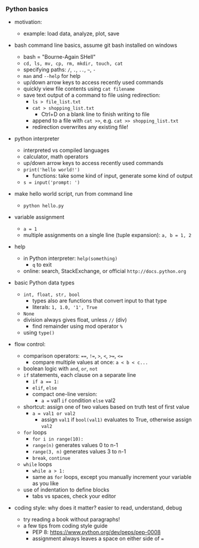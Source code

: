 ### Python basics

- motivation:
    - example: load data, analyze, plot, save
- bash command line basics, assume git bash installed on windows
    - bash = "Bourne-Again SHell"
    - `cd, ls, mv, cp, rm, mkdir, touch, cat`
    - specifying paths: `/`, `.`, `..`, `~`, `-`
    - `man` and `--help` for help
    - up/down arrow keys to access recently used commands
    - quickly view file contents using `cat filename`
    - save text output of a command to file using redirection:
        - `ls > file_list.txt`
        - `cat > shopping_list.txt`
            - Ctrl+D on a blank line to finish writing to file
        - append to a file with `cat >>`, e.g. `cat >> shopping_list.txt`
        - redirection overwrites any existing file!
- python interpreter
    - interpreted vs compiled languages
    - calculator, math operators
    - up/down arrow keys to access recently used commands
    - `print('hello world!')`
        - functions: take some kind of input, generate some kind of output
    - `s = input('prompt: ')`
- make hello world script, run from command line
    - `python hello.py`
- variable assignment
    - `a = 1`
    - multiple assignments on a single line (tuple expansion): `a, b = 1, 2`
- help
    - in Python interpreter: `help(something)`
        - `q` to exit
    - online: search, StackExchange, or official `http://docs.python.org`
- basic Python data types
    - `int, float, str, bool`
        - types also are functions that convert input to that type
        - literals: `1, 1.0, '1', True`
    - `None`
    - division always gives float, unless `//` (div)
        - find remainder using mod operator `%`
    - using `type()`
- flow control:
    - comparison operators: `==`, `!=`, `>`, `<`, `>=`, `<=`
        - compare multiple values at once: `a < b < c...`
    - boolean logic with `and`, `or`, `not`
    - `if` statements, each clause on a separate line
        - `if a == 1:`
        - `elif`, `else`
        - compact one-line version:
            - `a =` val1 `if` condition `else` val2
    - shortcut: assign one of two values based on truth test of first value
        - `a = val1 or val2`
            - assign `val1` if `bool(val1)` evaluates to True, otherwise assign `val2`
    - `for` loops
        - `for i in range(10):`
        - `range(n)` generates values 0 to n-1
        - `range(3, n)` generates values 3 to n-1
        - `break`, `continue`
    - `while` loops
        - `while a > 1:`
        - same as `for` loops, except you manually increment your variable as you like
    - use of indentation to define blocks
        - tabs vs spaces, check your editor

- coding style: why does it matter? easier to read, understand, debug
    - try reading a book without paragraphs!
    - a few tips from coding style guide
        - PEP 8: <https://www.python.org/dev/peps/pep-0008>
        - assignment always leaves a space on either side of `=`
